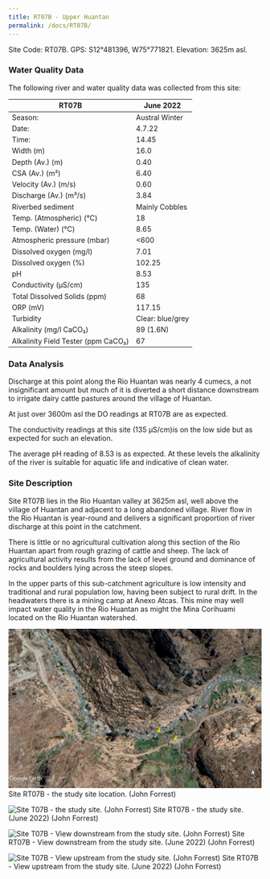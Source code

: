 ```yaml
---
title: RT07B - Upper Huantan
permalink: /docs/RT07B/
---
```



Site Code: RT07B.  GPS: S12°481396, W75°771821. Elevation:
3625m asl.


### Water Quality Data

The following river and water quality data was collected from this site: 

|     RT07B                                  |     June 2022           |
|--------------------------------------------|-------------------------|
|     Season:                                |     Austral Winter      |
|     Date:                                  |     4.7.22              |
|     Time:                                  |     14.45               |
|     Width (m)                              |     16.0                |
|     Depth (Av.) (m)                        |     0.40                |
|     CSA (Av.) (m²)                         |     6.40                |
|     Velocity (Av.) (m/s)                   |     0.60                |
|     Discharge (Av.) (m³/s)                 |     3.84                |
|     Riverbed sediment                      |     Mainly Cobbles      |
|     Temp. (Atmospheric) (°C)               |     18                  |
|     Temp. (Water) (°C)                     |     8.65                |
|     Atmospheric pressure (mbar)            |     <600                |
|     Dissolved oxygen (mg/l)                |     7.01                |
|     Dissolved oxygen (%)                   |     102.25              |
|     pH                                     |     8.53                |
|     Conductivity (µS/cm)                   |     135                 |
|     Total Dissolved Solids (ppm)           |     68                  |
|     ORP (mV)                               |     117.15              |
|     Turbidity                              |     Clear: blue/grey    |
|     Alkalinity (mg/l CaCO₃)                |     89 (1.6N)           |
|     Alkalinity Field Tester (ppm CaCO₃)    |     67                  |


### Data Analysis
Discharge at this point along the Rio Huantan was nearly 4 cumecs, a not insignificant amount but much of it is diverted a short distance downstream to irrigate dairy cattle pastures around the village of Huantan. 

At just over 3600m asl the DO readings at RT07B are as expected.

The conductivity readings at this site (135 µS/cm)is on the low side but as expected for such an elevation.

The average pH reading of 8.53 is as expected. At these levels the alkalinity of the river is suitable for aquatic life and indicative of clean water.


### Site Description 
Site RT07B lies in the Rio Huantan valley at 3625m asl, well above the village of Huantan and adjacent to a long abandoned village.
River flow in the Rio Huantan is year-round and delivers a significant proportion of river discharge at this point in the catchment. 

There is little or no agricultural cultivation along this section of the Rio Huantan apart from rough grazing of cattle and sheep.
The lack of agricultural activity results from the lack of level ground and dominance of rocks and boulders lying across the steep slopes. 

In the upper parts of this sub-catchment agriculture is low intensity and traditional and rural population low, having been subject to rural drift. In the headwaters there is a mining camp at Anexo Atcas. This mine may well impact water quality in the Rio Huantan as might the Mina Corihuami located on the Rio Huantan watershed.



![Site T07B - the study site location. (John Forrest)](/assets/SiteDescriptions/T7/RT07BMiddleHuantan.jpg)
Site RT07B - the study site location. (John Forrest)


![Site T07B - the study site. (John Forrest)](/assets/SiteDescriptions/T7/T7BStudysite.JPG)
Site RT07B - the study site. (June 2022) (John Forrest)


![Site T07B - View downstream from the study site. (John Forrest)](/assets/SiteDescriptions/T7/T7BViewdownstream.JPG)
Site RT07B - View downstream from the study site. (June 2022) (John Forrest)


![Site T07B - View upstream from the study site. (John Forrest)](/assets/SiteDescriptions/T7/T7BViewupstream.JPG)
Site RT07B - View upstream from the study site. (June 2022) (John Forrest)

